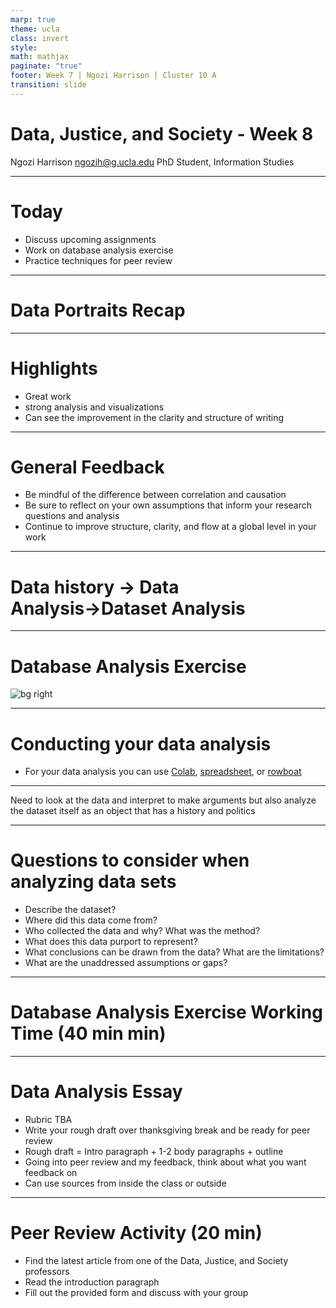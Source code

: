 ```yaml
---
marp: true
theme: ucla
class: invert
style: 
math: mathjax
paginate: "true"
footer: Week 7 | Ngozi Harrison | Cluster 10 A
transition: slide
---
```

<script type="module">
  import mermaid from 'https://cdn.jsdelivr.net/npm/mermaid@10/dist/mermaid.esm.min.mjs';
  mermaid. initialize ({ startOnLoad: true, theme: 'dark' });
</script>

# Data, Justice, and Society - Week 8


Ngozi Harrison 
ngozih@g.ucla.edu
PhD Student, Information Studies

---
# Today
- Discuss upcoming assignments
- Work on database analysis exercise
- Practice techniques for peer review

---
<!-- _class: title-invert -->
# Data Portraits Recap


---
# Highlights
- Great work
- strong analysis and visualizations
- Can see the improvement in the clarity and structure of writing

---
# General Feedback
- Be mindful of the difference between correlation and causation
- Be sure to reflect on your own assumptions that inform your research questions and analysis
- Continue to improve structure, clarity, and flow at a global level in your work


---
# Data history $\to$ Data Analysis$\to$**Dataset Analysis**

---

# Database Analysis Exercise

![bg right](../Files/Pasted%20image%2020241119074348.png)


<!--Walk through the colab notebook-->

---
# Conducting your data analysis
- For your data analysis you can use [Colab](https://colab.research.google.com/drive/1F3BZl7_aeuhDrDE6Tuw_MEJnGjiSx6OQ?usp=sharing), [spreadsheet](https://docs.google.com/spreadsheets/d/1TWZu8p7hPSNYv5okJ-dW957zEoxWUkru/edit?gid=768077120#gid=768077120), or [rowboat](https://rowboat.xyz/f/t5s67ixk)
---
Need to look at the data and interpret to make arguments but also analyze the dataset itself as an object that has a history and politics

---
# Questions to consider when analyzing data sets
- Describe the dataset?
- Where did this data come from? 
- Who collected the data and why? What was the method?
- What does this data purport to represent?
- What conclusions can be drawn from the data? What are the limitations? 
- What are the unaddressed assumptions or gaps?


---
# Database Analysis Exercise Working Time (40 min min)



---
# Data Analysis Essay
- Rubric TBA
- Write your rough draft over thanksgiving break and be ready for peer review
- Rough draft = Intro paragraph + 1-2 body paragraphs + outline
- Going into peer review and my feedback, think about what you want feedback on
- Can use sources from inside the class or outside


---
# Peer Review Activity (20 min)
- Find the latest article from one of the Data, Justice, and Society professors
- Read the introduction paragraph
- Fill out the provided form and discuss with your group
